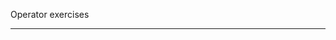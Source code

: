 Operator exercises

-------------------------------------------------------------------------------------------------------------------
